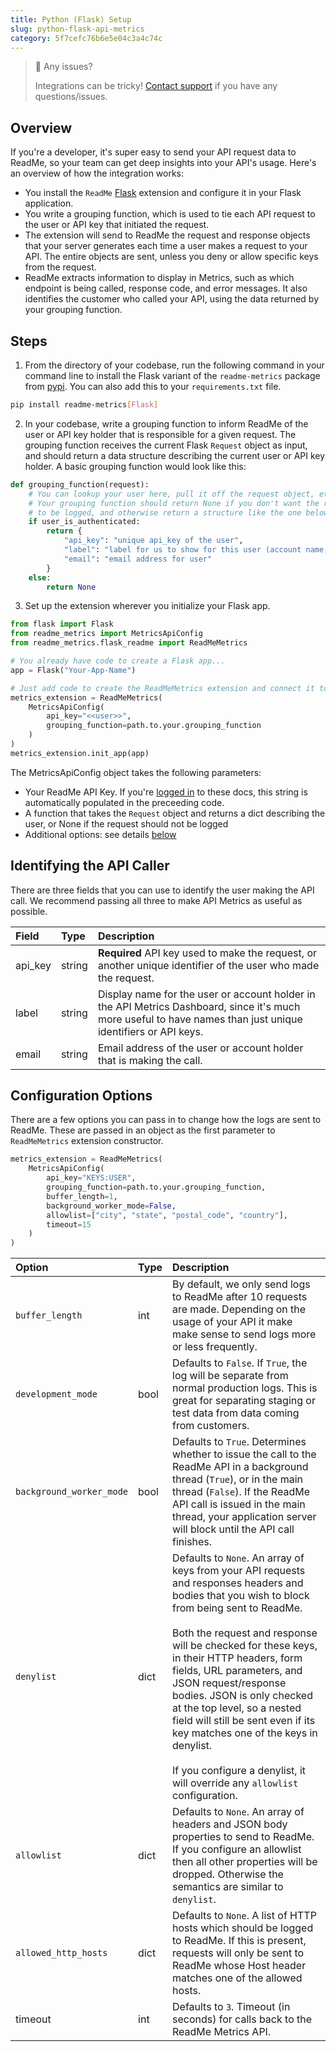 ```yaml
---
title: Python (Flask) Setup
slug: python-flask-api-metrics
category: 5f7cefc76b6e5e04c3a4c74c
---
```


> 🚧 Any issues?
>
> Integrations can be tricky! [Contact support](https://docs.readme.com/guides/docs/contact-support) if you have any questions/issues.

## Overview

If you're a developer, it's super easy to send your API request data to ReadMe, so your team can get deep insights into your API's usage. Here's an overview of how the integration works:

* You install the `ReadMe` [Flask](https://flask.palletsprojects.com/) extension and configure it in your Flask application.
* You write a grouping function, which is used to tie each API request to the user or API key that initiated the request.
* The extension will send to ReadMe the request and response objects that your server generates each time a user makes a request to your API. The entire objects are sent, unless you deny or allow specific keys from the request.
* ReadMe extracts information to display in Metrics, such as which endpoint is being called, response code, and error messages. It also identifies the customer who called your API, using the data returned by your grouping function.

## Steps

1. From the directory of your codebase, run the following command in your command line to install the Flask variant of the `readme-metrics` package from [pypi](https://pypi.org/project/readme-metrics/). You can also add this to your `requirements.txt` file.

```bash
pip install readme-metrics[Flask]
```

2. In your codebase, write a grouping function to inform ReadMe of the user or API key holder that is responsible for a given request. The grouping function receives the current Flask `Request` object as input, and should return a data structure describing the current user or API key holder. A basic grouping function would look like this:

```python
def grouping_function(request):
    # You can lookup your user here, pull it off the request object, etc.
    # Your grouping function should return None if you don't want the request
    # to be logged, and otherwise return a structure like the one below.
    if user_is_authenticated:
        return {
            "api_key": "unique api_key of the user",
            "label": "label for us to show for this user (account name, user name, email, etc)",
            "email": "email address for user"
        }
    else:
        return None
```

3. Set up the extension wherever you initialize your Flask app.

```python
from flask import Flask
from readme_metrics import MetricsApiConfig
from readme_metrics.flask_readme import ReadMeMetrics

# You already have code to create a Flask app...
app = Flask("Your-App-Name")

# Just add code to create the ReadMeMetrics extension and connect it to your app.
metrics_extension = ReadMeMetrics(
    MetricsApiConfig(
        api_key="<<user>>",
        grouping_function=path.to.your.grouping_function
    )
)
metrics_extension.init_app(app)
```

The MetricsApiConfig object takes the following parameters:

* Your ReadMe API Key. If you're [logged in](https://dash.readme.io/to/metrics) to these docs, this string is automatically populated in the preceeding code.
* A function that takes the `Request` object and returns a dict describing the user, or None if the request should not be logged
* Additional options: see details [below](#section-configuration-options)

## Identifying the API Caller

There are three fields that you can use to identify the user making the API call. We recommend passing all three to make API Metrics as useful as possible.

| Field | Type | Description |
| :--- | :--- | :--- |
| api_key | string | **Required** API key used to make the request, or another unique identifier of the user who made the request. |
| label | string | Display name for the user or account holder in the API Metrics Dashboard, since it's much more useful to have names than just unique identifiers or API keys. |
| email | string | Email address of the user or account holder that is making the call. |

## Configuration Options

There are a few options you can pass in to change how the logs are sent to ReadMe. These are passed in an object as the first parameter to `ReadMeMetrics` extension constructor.

```python
metrics_extension = ReadMeMetrics(
    MetricsApiConfig(
        api_key="KEYS:USER",
        grouping_function=path.to.your.grouping_function,
        buffer_length=1,
        background_worker_mode=False,
        allowlist=["city", "state", "postal_code", "country"],
        timeout=15
    )
)
```

| Option | Type | Description |
| :--- | :--- | :--- |
| `buffer_length` | int | By default, we only send logs to ReadMe after 10 requests are made. Depending on the usage of your API it make make sense to send logs more or less frequently. |
| `development_mode` | bool | Defaults to `False`. If `True`, the log will be separate from normal production logs. This is great for separating staging or test data from data coming from customers. |
| `background_worker_mode` | bool | Defaults to `True`. Determines whether to issue the call to the ReadMe API in a background thread (`True`), or in the main thread (`False`). If the ReadMe API call is issued in the main thread, your application server will block until the API call finishes. |
| `denylist` | dict | Defaults to `None`. An array of keys from your API requests and responses headers and bodies that you wish to block from being sent to ReadMe.<br /><br />Both the request and response will be checked for these keys, in their HTTP headers, form fields, URL parameters, and JSON request/response bodies. JSON is only checked at the top level, so a nested field will still be sent even if its key matches one of the keys in denylist.<br /><br />If you configure a denylist, it will override any `allowlist` configuration. |
| `allowlist`	| dict | Defaults to `None`. An array of headers and JSON body properties to send to ReadMe. If you configure an allowlist then all other properties will be dropped. Otherwise the semantics are similar to `denylist`. |
| `allowed_http_hosts` | dict | Defaults to `None`. A list of HTTP hosts which should be logged to ReadMe. If this is present, requests will only be sent to ReadMe whose Host header matches one of the allowed hosts. |
| timeout | int | Defaults to `3`. Timeout (in seconds) for calls back to the ReadMe Metrics API. |
